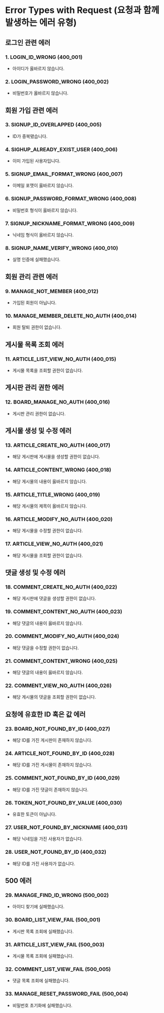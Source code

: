 # Error Types with Request (요청과 함께 발생하는 에러 유형)

## 로그인 관련 에러

### 1. LOGIN_ID_WRONG (400_001)
- 아이디가 옳바르지 않습니다.

### 2. LOGIN_PASSWORD_WRONG (400_002)
- 비밀번호가 옳바르지 않습니다.

## 회원 가입 관련 에러

### 3. SIGNUP_ID_OVERLAPPED (400_005)
- ID가 중복됐습니다.

### 4. SIGHUP_ALREADY_EXIST_USER (400_006)
- 이미 가입된 사용자입니다.

### 5. SIGNUP_EMAIL_FORMAT_WRONG (400_007)
- 이메일 포맷이 옳바르지 않습니다.

### 6. SIGNUP_PASSWORD_FORMAT_WRONG (400_008)
- 비밀번호 형식이 옳바르지 않습니다.

### 7. SIGNUP_NICKNAME_FORMAT_WRONG (400_009)
- 닉네임 형식이 옳바르지 않습니다.

### 8. SIGNUP_NAME_VERIFY_WRONG (400_010)
- 실명 인증에 실패했습니다.

## 회원 관리 관련 에러

### 9. MANAGE_NOT_MEMBER (400_012)

- 가입된 회원이 아닙니다.

### 10. MANAGE_MEMBER_DELETE_NO_AUTH (400_014)
- 회원 탈퇴 권한이 없습니다.

## 게시물 목록 조회 에러

### 11. ARTICLE_LIST_VIEW_NO_AUTH (400_015)
- 게시물 목록을 조회할 권한이 없습니다.

## 게시판 관리 권한 에러

### 12. BOARD_MANAGE_NO_AUTH (400_016)
- 게시판 관리 권한이 없습니다.

## 게시물 생성 및 수정 에러

### 13. ARTICLE_CREATE_NO_AUTH (400_017)
- 해당 게시판에 게시물을 생성할 권한이 없습니다.

### 14. ARTICLE_CONTENT_WRONG (400_018)
- 해당 게시물의 내용이 옳바르지 않습니다.

### 15. ARTICLE_TITLE_WRONG (400_019)
- 해당 게시물의 제목이 옳바르지 않습니다.

### 16. ARTICLE_MODIFY_NO_AUTH (400_020)
- 해당 게시물을 수정할 권한이 없습니다.

### 17. ARTICLE_VIEW_NO_AUTH (400_021)
- 해당 게시물을 조회할 권한이 없습니다.

## 댓글 생성 및 수정 에러

### 18. COMMENT_CREATE_NO_AUTH (400_022)
- 해당 게시판에 댓글을 생성할 권한이 없습니다.

### 19. COMMENT_CONTENT_NO_AUTH (400_023)
- 해당 댓글의 내용이 옳바르지 않습니다.

### 20. COMMENT_MODIFY_NO_AUTH (400_024)
- 해당 댓글을 수정할 권한이 없습니다.

### 21. COMMENT_CONTENT_WRONG (400_025)
- 해당 댓글의 내용이 옳바르지 않습니다.

### 22. COMMENT_VIEW_NO_AUTH (400_026)
- 해당 게시물의 댓글을 조회할 권한이 없습니다.

## 요청에 유효한 ID 혹은 값 에러

### 23. BOARD_NOT_FOUND_BY_ID (400_027)

- 해당 ID를 가진 게시판이 존재하지 않습니다.

### 24. ARTICLE_NOT_FOUND_BY_ID (400_028)

- 해당 ID를 가진 게시물이 존재하지 않습니다.

### 25. COMMENT_NOT_FOUND_BY_ID (400_029)

- 해당 ID를 가진 댓글이 존재하지 않습니다.

### 26. TOKEN_NOT_FOUND_BY_VALUE (400_030)

- 유효한 토큰이 아닙니다.

### 27. USER_NOT_FOUND_BY_NICKNAME (400_031)

- 해당 닉네임을 가진 사용자가 없습니다.

### 28. USER_NOT_FOUND_BY_ID (400_032)

- 해당 ID를 가진 사용자가 없습니다.

## 500 에러

### 29. MANAGE_FIND_ID_WRONG (500_002)

- 아이디 찾기에 실패했습니다.

### 30. BOARD_LIST_VIEW_FAIL (500_001)

- 게시판 목록 조회에 실패했습니다.

### 31. ARTICLE_LIST_VIEW_FAIL (500_003)

- 게시물 목록 조회에 실패했습니다.

### 32. COMMENT_LIST_VIEW_FAIL (500_005)

- 댓글 목록 조회에 실패했습니다.

### 33. MANAGE_RESET_PASSWORD_FAIL (500_004)

- 비밀번호 초기화에 실패했습니다.
